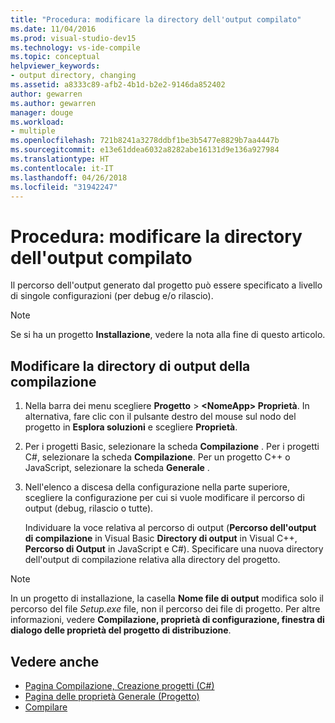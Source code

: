 ```yaml
---
title: "Procedura: modificare la directory dell'output compilato"
ms.date: 11/04/2016
ms.prod: visual-studio-dev15
ms.technology: vs-ide-compile
ms.topic: conceptual
helpviewer_keywords:
- output directory, changing
ms.assetid: a8333c89-afb2-4b1d-b2e2-9146da852402
author: gewarren
ms.author: gewarren
manager: douge
ms.workload:
- multiple
ms.openlocfilehash: 721b8241a3278ddbf1be3b5477e8829b7aa4447b
ms.sourcegitcommit: e13e61ddea6032a8282abe16131d9e136a927984
ms.translationtype: HT
ms.contentlocale: it-IT
ms.lasthandoff: 04/26/2018
ms.locfileid: "31942247"
---
```

# <a name="how-to-change-the-build-output-directory"></a>Procedura: modificare la directory dell'output compilato

Il percorso dell'output generato dal progetto può essere specificato a livello di singole configurazioni (per debug e/o rilascio).

> [!NOTE]
> Se si ha un progetto **Installazione**, vedere la nota alla fine di questo articolo.

## <a name="change-the-build-output-directory"></a>Modificare la directory di output della compilazione

1.  Nella barra dei menu scegliere **Progetto** > **\<NomeApp> Proprietà**. In alternativa, fare clic con il pulsante destro del mouse sul nodo del progetto in **Esplora soluzioni** e scegliere **Proprietà**.

2.  Per i progetti Basic, selezionare la scheda **Compilazione** . Per i progetti C#, selezionare la scheda **Compilazione**. Per un progetto C++ o JavaScript, selezionare la scheda **Generale** .

3.  Nell'elenco a discesa della configurazione nella parte superiore, scegliere la configurazione per cui si vuole modificare il percorso di output (debug, rilascio o tutte).

     Individuare la voce relativa al percorso di output (**Percorso dell'output di compilazione** in Visual Basic **Directory di output** in Visual C++, **Percorso di Output** in JavaScript e C#). Specificare una nuova directory dell'output di compilazione relativa alla directory del progetto.

> [!NOTE]
> In un progetto di installazione, la casella **Nome file di output** modifica solo il percorso del file *Setup.exe* file, non il percorso dei file di progetto. Per altre informazioni, vedere **Compilazione, proprietà di configurazione, finestra di dialogo delle proprietà del progetto di distribuzione**.

## <a name="see-also"></a>Vedere anche

- [Pagina Compilazione, Creazione progetti (C#)](../ide/reference/build-page-project-designer-csharp.md)
- [Pagina delle proprietà Generale (Progetto)](/cpp/ide/general-property-page-project)
- [Compilare](../ide/compiling-and-building-in-visual-studio.md)